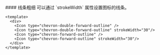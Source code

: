 <cn>
#### 线条粗细
可以通过 `strokeWidth` 属性设置图标的线条。
</cn>

```vue
<template>
  <div>
    <Icon type="chevron-double-forward-outline" />
    <Icon type="chevron-double-forward-outline" strokeWidth="30"/>
    <Icon type="chevron-forward-outline" />
    <Icon type="chevron-forward-outline" strokeWidth="30"/>
  </div>
</template>
```